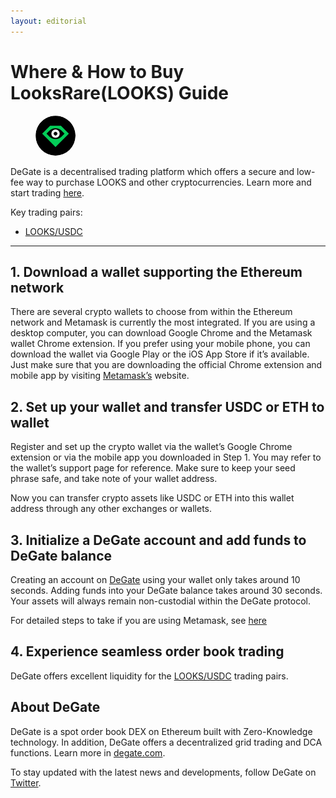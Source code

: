 ```yaml
---
layout: editorial
---
```


# Where & How to Buy LooksRare(LOOKS) Guide

<figure><img src="../.gitbook/assets/looks_0xf4d2888d29d722226fafa5d9b24f9164c092421e.png" alt="LOOKS" width="64" style="border-radius: 50%;"><figcaption></figcaption></figure>

DeGate is a decentralised trading platform which offers a secure and low-fee way to purchase LOOKS and other cryptocurrencies. Learn more and start trading [here](https://app.degate.com/trade/USDC/0xf4d2888d29d722226fafa5d9b24f9164c092421e?utm_source=howtobuy).&#x20;

Key trading pairs:

* [LOOKS/USDC](https://app.degate.com/trade/USDC/0xf4d2888d29d722226fafa5d9b24f9164c092421e?utm_source=howtobuy)

***

## 1. Download a wallet supporting the Ethereum network

There are several crypto wallets to choose from within the Ethereum network and Metamask is currently the most integrated. If you are using a desktop computer, you can download Google Chrome and the Metamask wallet Chrome extension. If you prefer using your mobile phone, you can download the wallet via Google Play or the iOS App Store if it’s available. Just make sure that you are downloading the official Chrome extension and mobile app by visiting [Metamask’s](https://metamask.io/) website.

## 2. Set up your wallet and transfer USDC or ETH to wallet

Register and set up the crypto wallet via the wallet’s Google Chrome extension or via the mobile app you downloaded in Step 1. You may refer to the wallet’s support page for reference. Make sure to keep your seed phrase safe, and take note of your wallet address.&#x20;

Now you can transfer crypto assets like USDC or ETH into this wallet address through any other exchanges or wallets.

## 3. Initialize a DeGate account and add funds to DeGate balance

Creating an account on [DeGate](https://app.degate.com/?utm_source=LOOKS_howtobuy) using your wallet only takes around 10 seconds. Adding funds into your DeGate balance takes around 30 seconds. Your assets will always remain non-custodial within the DeGate protocol.

For detailed steps to take if you are using Metamask, see [here](https://docs.degate.com/v/product_en/main-features/wallet-connectivity/metamask)

## 4. Experience seamless order book trading

DeGate offers excellent liquidity for the [LOOKS/USDC](https://app.degate.com/trade/USDC/0xf4d2888d29d722226fafa5d9b24f9164c092421e?utm_source=howtobuy) trading pairs.&#x20;

## About DeGate

DeGate is a spot order book DEX on Ethereum built with Zero-Knowledge technology. In addition, DeGate offers a decentralized grid trading and DCA functions. Learn more in [degate.com](https://degate.com/?utm_source=LOOKS_howtobuy).

To stay updated with the latest news and developments, follow DeGate on [Twitter](https://twitter.com/degatedex).
